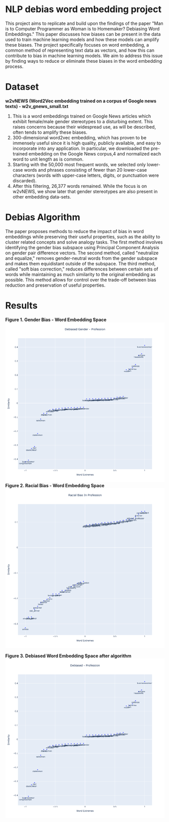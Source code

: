 # NLP debias word embedding project

This project aims to replicate and build upon the findings of the paper "Man is to Computer Programmer as Woman is to Homemaker? Debiasing Word Embeddings." This paper discusses how biases can be present in the data used to train machine learning models and how these models can amplify these biases. The project specifically focuses on word embedding, a common method of representing text data as vectors, and how this can contribute to bias in machine learning models. We aim to address this issue by finding ways to reduce or eliminate these biases in the word embedding process.



# Dataset
**w2vNEWS (Word2Vec embedding trained on a corpus of Google news texts) - w2v_gnews_small.txt**
1. This is a word embeddings trained on Google News articles which exhibit female/male gender stereotypes to a disturbing extent. This raises concerns because their widespread use, as will be described, often tends to amplify these biases. 
2. 300-dimensional word2vec embedding, which has proven to be immensely useful since it is high quality, publicly available, and easy to incorporate into any application. In particular, we downloaded the pre-trained embedding on the Google News corpus,4 and normalized each word to unit length as is common. 
3. Starting with the 50,000 most frequent words, we selected only lower-case words and phrases consisting of fewer than 20 lower-case characters (words with upper-case letters, digits, or punctuation were discarded). 
4. After this filtering, 26,377 words remained. While the focus is on w2vNEWS, we show later that gender stereotypes are also present in other embedding data-sets.

# Debias Algorithm
The paper proposes methods to reduce the impact of bias in word embeddings while preserving their useful properties, such as the ability to cluster related concepts and solve analogy tasks. The first method involves identifying the gender bias subspace using Principal Component Analysis on gender pair difference vectors. The second method, called "neutralize and equalize," removes gender-neutral words from the gender subspace and makes them equidistant outside of the subspace. The third method, called "soft bias correction," reduces differences between certain sets of words while maintaining as much similarity to the original embedding as possible. This method allows for control over the trade-off between bias reduction and preservation of useful properties.

# Results
**Figure 1. Gender Bias - Word Embedding Space**
![alt text](https://github.com/niketnm/LING-L645/blob/main/NLP_project/results/english_gender_debiased/debiasFull.png)
**Figure 2. Racial Bias - Word Embedding Space** 
![alt text](https://github.com/niketnm/LING-L645/blob/main/NLP_project/results/english_racial_bias/racialBias.png)

**Figure 3. Debiased Word Embedding Space after algorithm** 
![alt text](https://github.com/niketnm/LING-L645/blob/main/NLP_project/results/english_gender_debiased/Debiased.png)
